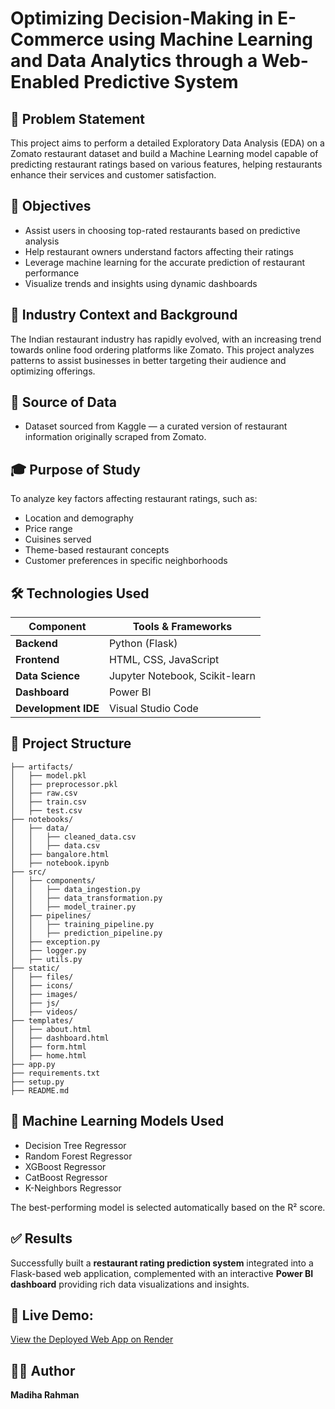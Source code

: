 # Optimizing Decision-Making in E-Commerce using Machine Learning and Data Analytics through a Web-Enabled Predictive System

## 🧠 Problem Statement

This project aims to perform a detailed Exploratory Data Analysis (EDA) on a Zomato restaurant dataset and build a Machine Learning model capable of predicting restaurant ratings based on various features, helping restaurants enhance their services and customer satisfaction.

## 🎯 Objectives

- Assist users in choosing top-rated restaurants based on predictive analysis  
- Help restaurant owners understand factors affecting their ratings  
- Leverage machine learning for the accurate prediction of restaurant performance  
- Visualize trends and insights using dynamic dashboards  

## 🏢 Industry Context and Background

The Indian restaurant industry has rapidly evolved, with an increasing trend towards online food ordering platforms like Zomato. This project analyzes patterns to assist businesses in better targeting their audience and optimizing offerings.

## 📄 Source of Data

- Dataset sourced from Kaggle — a curated version of restaurant information originally scraped from Zomato.

## 🎓 Purpose of Study

To analyze key factors affecting restaurant ratings, such as:

- Location and demography  
- Price range  
- Cuisines served  
- Theme-based restaurant concepts  
- Customer preferences in specific neighborhoods  

## 🛠️ Technologies Used

| Component            | Tools & Frameworks                        |
|----------------------|--------------------------------------------|
| **Backend**          | Python (Flask)                             |
| **Frontend**         | HTML, CSS, JavaScript                      |
| **Data Science**     | Jupyter Notebook, Scikit-learn             |
| **Dashboard**        | Power BI                                   |
| **Development IDE**  | Visual Studio Code                         |

## 📂 Project Structure

```
├── artifacts/
│   ├── model.pkl
│   ├── preprocessor.pkl
│   ├── raw.csv
│   ├── train.csv
│   ├── test.csv
├── notebooks/
│   ├── data/
│   │   ├── cleaned_data.csv
│   │   ├── data.csv
│   ├── bangalore.html
│   ├── notebook.ipynb
├── src/
│   ├── components/
│   │   ├── data_ingestion.py
│   │   ├── data_transformation.py
│   │   ├── model_trainer.py
│   ├── pipelines/
│   │   ├── training_pipeline.py
│   │   ├── prediction_pipeline.py
│   ├── exception.py
│   ├── logger.py
│   ├── utils.py
├── static/
│   ├── files/
│   ├── icons/
│   ├── images/
│   ├── js/
│   ├── videos/
├── templates/
│   ├── about.html
│   ├── dashboard.html
│   ├── form.html
│   ├── home.html
├── app.py
├── requirements.txt
├── setup.py
├── README.md
```
## 🤖 Machine Learning Models Used

- Decision Tree Regressor
- Random Forest Regressor
- XGBoost Regressor
- CatBoost Regressor
- K-Neighbors Regressor

The best-performing model is selected automatically based on the R² score.

## ✅ Results

Successfully built a **restaurant rating prediction system** integrated into a Flask-based web application, complemented with an interactive **Power BI dashboard** providing rich data visualizations and insights.

## 🔗 **Live Demo:** 

[View the Deployed Web App on Render](https://restaurantratingprediction.onrender.com)

## 👩‍💻 Author

**Madiha Rahman**  
